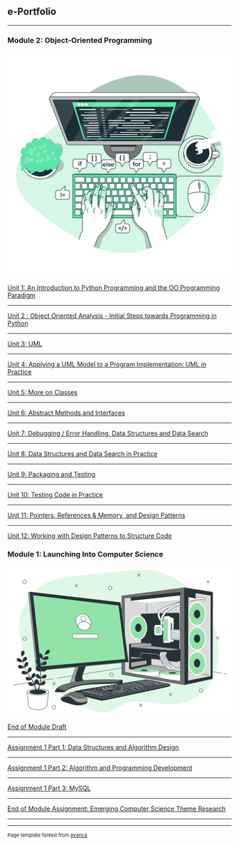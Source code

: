 ## e-Portfolio

---
### Module 2: Object-Oriented Programming
<img src="images/module2.jpeg?raw=true"/>

[Unit 1: An Introduction to Python Programming and the OO Programming Paradigm](https://patzsantos.github.io/e-portfolio-uoeo/oop_unit1)

---

[Unit 2 : Object Oriented Analysis - Initial Steps towards Programming in Python](https://patzsantos.github.io/e-portfolio-uoeo/oop_unit2)

---

[Unit 3: UML](https://patzsantos.github.io/e-portfolio-uoeo/oop_unit3)

---
[Unit 4: Applying a UML Model to a Program Implementation: UML in Practice](https://patzsantos.github.io/e-portfolio-uoeo/oop_unit14)

---
[Unit 5: More on Classes](https://patzsantos.github.io/e-portfolio-uoeo/oop_unit5)

---
[Unit 6: Abstract Methods and Interfaces](https://patzsantos.github.io/e-portfolio-uoeo/oop_unit6)

---
[Unit 7: Debugging / Error Handling, Data Structures and Data Search](https://patzsantos.github.io/e-portfolio-uoeo/oop_unit7)

---
[Unit 8: Data Structures and Data Search in Practice](https://patzsantos.github.io/e-portfolio-uoeo/oop_unit8)

---
[Unit 9: Packaging and Testing](https://patzsantos.github.io/e-portfolio-uoeo/oop_unit9)

---
[Unit 10: Testing Code in Practice](https://patzsantos.github.io/e-portfolio-uoeo/oop_unit10)

---
[Unit 11: Pointers, References & Memory, and Design Patterns ](https://patzsantos.github.io/e-portfolio-uoeo/oop_unit11)

---
[Unit 12: Working with Design Patterns to Structure Code](https://patzsantos.github.io/e-portfolio-uoeo/oop_unit12)



### Module 1: Launching Into Computer Science
<img src="images/module1.jpeg?raw=true"/>

[End of Module Draft](https://github.com/patzsantos/e-portfolio-uoeo/blob/module1/lcs/End%20of%20Module%20Draft%20Submission-%20Patricia%20Annette%20C.%20Santos.pdf)

---
[Assignment 1 Part 1: Data Structures and Algorithm Design](https://github.com/patzsantos/e-portfolio-uoeo/blob/module1/lcs/Assignment%201%20Part%201_%20Guardian%20Directory.pdf)

---
[Assignment 1 Part 2:  Algorithm and Programming Development](https://github.com/patzsantos/e-portfolio-uoeo/tree/module1/lcs/Assignment2_GuardianDirectory)

---
[Assignment 1 Part 3: MySQL](https://github.com/patzsantos/e-portfolio-uoeo/tree/module1/lcs/AssignmentPart3_MYSQL)

---

[End of Module Assignment: Emerging Computer Science Theme Research](https://github.com/patzsantos/e-portfolio-uoeo/blob/module1/lcs/NEC%E2%80%99s%20Face%20Recognition%20Technology%20as%20Used%20in%20My%20Number%20IDs-%20%20Benefits%2C%20Drawbacks%2C%20and%20Proposed%20Technologies%20For%20Improvement.pdf)


<!--### Category Name 2

- [Project 1 Title](http://example.com/)
- [Project 2 Title](http://example.com/)
- [Project 3 Title](http://example.com/)
- [Project 4 Title](http://example.com/)
- [Project 5 Title](http://example.com/)-->

---

---
<p style="font-size:11px">Page template forked from <a href="https://github.com/evanca/quick-portfolio">evanca</a></p>
<!-- Remove above link if you don't want to attibute -->
